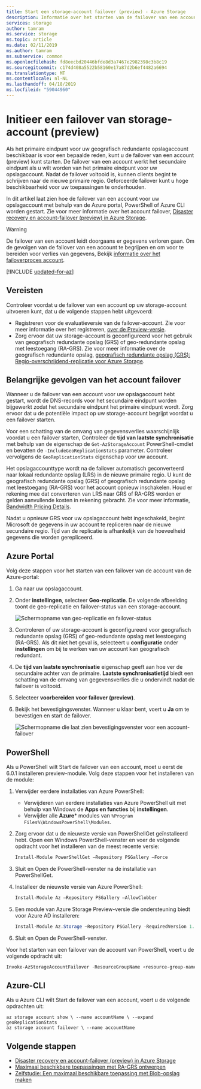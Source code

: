 ```yaml
---
title: Start een storage-account failover (preview) - Azure Storage
description: Informatie over het starten van de failover van een account in het geval dat het primaire eindpunt voor uw opslagaccount niet meer beschikbaar is. De failover werkt de secundaire regio om te worden van de primaire regio voor uw opslagaccount.
services: storage
author: tamram
ms.service: storage
ms.topic: article
ms.date: 02/11/2019
ms.author: tamram
ms.subservice: common
ms.openlocfilehash: fd8eecbd20446bfde8d3a7467e2982398c3b8c19
ms.sourcegitcommit: c174d408a5522b58160e17a87d2b6ef4482a6694
ms.translationtype: MT
ms.contentlocale: nl-NL
ms.lasthandoff: 04/18/2019
ms.locfileid: "59044960"
---
```

# <a name="initiate-a-storage-account-failover-preview"></a>Initieer een failover van storage-account (preview)

Als het primaire eindpunt voor uw geografisch redundante opslagaccount beschikbaar is voor een bepaalde reden, kunt u de failover van een account (preview) kunt starten. De failover van een account werkt het secundaire eindpunt als u wilt worden van het primaire eindpunt voor uw opslagaccount. Nadat de failover voltooid is, kunnen clients begint te schrijven naar de nieuwe primaire regio. Geforceerde failover kunt u hoge beschikbaarheid voor uw toepassingen te onderhouden.

In dit artikel laat zien hoe de failover van een account voor uw opslagaccount met behulp van de Azure portal, PowerShell of Azure CLI worden gestart. Zie voor meer informatie over het account failover, [Disaster recovery en account-failover (preview) in Azure Storage](storage-disaster-recovery-guidance.md).

> [!WARNING]
> De failover van een account leidt doorgaans er gegevens verloren gaan. Om de gevolgen van de failover van een account te begrijpen en om voor te bereiden voor verlies van gegevens, Bekijk [informatie over het failoverproces account](storage-disaster-recovery-guidance.md#understand-the-account-failover-process).

[!INCLUDE [updated-for-az](../../../includes/updated-for-az.md)]

## <a name="prerequisites"></a>Vereisten

Controleer voordat u de failover van een account op uw storage-account uitvoeren kunt, dat u de volgende stappen hebt uitgevoerd:

- Registreren voor de evaluatieversie van de failover-account. Zie voor meer informatie over het registreren, [over de Preview-versie](storage-disaster-recovery-guidance.md#about-the-preview).
- Zorg ervoor dat uw storage-account is geconfigureerd voor het gebruik van geografisch redundante opslag (GRS) of geo-redundante opslag met leestoegang (RA-GRS). Zie voor meer informatie over de geografisch redundante opslag, [geografisch redundante opslag (GRS): Regio-overschrijdend-replicatie voor Azure Storage](storage-redundancy-grs.md). 

## <a name="important-implications-of-account-failover"></a>Belangrijke gevolgen van het account failover

Wanneer u de failover van een account voor uw opslagaccount hebt gestart, wordt de DNS-records voor het secundaire eindpunt worden bijgewerkt zodat het secundaire eindpunt het primaire eindpunt wordt. Zorg ervoor dat u de potentiële impact op uw storage-account begrijpt voordat u een failover starten.

Voor een schatting van de omvang van gegevensverlies waarschijnlijk voordat u een failover starten, Controleer de **tijd van laatste synchronisatie** met behulp van de eigenschap de `Get-AzStorageAccount` PowerShell-cmdlet en bevatten de `-IncludeGeoReplicationStats` parameter. Controleer vervolgens de `GeoReplicationStats` eigenschap voor uw account. 

Het opslagaccounttype wordt na de failover automatisch geconverteerd naar lokaal redundante opslag (LRS) in de nieuwe primaire regio. U kunt de geografisch redundante opslag (GRS) of geografisch redundante opslag met leestoegang (RA-GRS) voor het account opnieuw inschakelen. Houd er rekening mee dat converteren van LRS naar GRS of RA-GRS worden er gelden aanvullende kosten in rekening gebracht. Zie voor meer informatie, [Bandwidth Pricing Details](https://azure.microsoft.com/pricing/details/bandwidth/). 

Nadat u opnieuw GRS voor uw opslagaccount hebt ingeschakeld, begint Microsoft de gegevens in uw account te repliceren naar de nieuwe secundaire regio. Tijd van de replicatie is afhankelijk van de hoeveelheid gegevens die worden gerepliceerd.  

## <a name="azure-portal"></a>Azure Portal

Volg deze stappen voor het starten van een failover van de account van de Azure-portal:

1. Ga naar uw opslagaccount.
2. Onder **instellingen**, selecteer **Geo-replicatie**. De volgende afbeelding toont de geo-replicatie en failover-status van een storage-account.

    ![Schermopname van geo-replicatie en failover-status](media/storage-initiate-account-failover/portal-failover-prepare.png)

3. Controleren of uw storage-account is geconfigureerd voor geografisch redundante opslag (GRS) of geo-redundante opslag met leestoegang (RA-GRS). Als dit niet het geval is, selecteert u **configuratie** onder **instellingen** om bij te werken van uw account kan geografisch redundant. 
4. De **tijd van laatste synchronisatie** eigenschap geeft aan hoe ver de secundaire achter van de primaire. **Laatste synchronisatietijd** biedt een schatting van de omvang van gegevensverlies die u ondervindt nadat de failover is voltooid.
5. Selecteer **voorbereiden voor failover (preview)**. 
6. Bekijk het bevestigingsvenster. Wanneer u klaar bent, voert u **Ja** om te bevestigen en start de failover.

    ![Schermopname die laat zien bevestigingsvenster voor een account-failover](media/storage-initiate-account-failover/portal-failover-confirm.png)

## <a name="powershell"></a>PowerShell

Als u PowerShell wilt Start de failover van een account, moet u eerst de 6.0.1 installeren preview-module. Volg deze stappen voor het installeren van de module:

1. Verwijder eerdere installaties van Azure PowerShell:

    - Verwijderen van eerdere installaties van Azure PowerShell uit met behulp van Windows de **Apps en functies** bij **instellingen**.
    - Verwijder alle **Azure*** modules van `%Program Files%\WindowsPowerShell\Modules`.
    
1. Zorg ervoor dat u de nieuwste versie van PowerShellGet geïnstalleerd hebt. Open een Windows PowerShell-venster en voer de volgende opdracht voor het installeren van de meest recente versie:
 
    ```powershell
    Install-Module PowerShellGet –Repository PSGallery –Force
    ```
1. Sluit en Open de PowerShell-venster na de installatie van PowerShellGet. 

1. Installeer de nieuwste versie van Azure PowerShell:

    ```powershell
    Install-Module Az –Repository PSGallery –AllowClobber
    ```

1. Een module van Azure Storage Preview-versie die ondersteuning biedt voor Azure AD installeren:
   
    ```powershell
    Install-Module Az.Storage –Repository PSGallery -RequiredVersion 1.1.1-preview –AllowPrerelease –AllowClobber –Force 
    ```
1. Sluit en Open de PowerShell-venster.
 

Voor het starten van een failover van de account van PowerShell, voert u de volgende opdracht uit:

```powershell
Invoke-AzStorageAccountFailover -ResourceGroupName <resource-group-name> -Name <account-name> 
```

## <a name="azure-cli"></a>Azure-CLI

Als u Azure CLI wilt Start de failover van een account, voert u de volgende opdrachten uit:

```cli
az storage account show \ --name accountName \ --expand geoReplicationStats
az storage account failover \ --name accountName
```

## <a name="next-steps"></a>Volgende stappen

- [Disaster recovery en account-failover (preview) in Azure Storage](storage-disaster-recovery-guidance.md)
- [Maximaal beschikbare toepassingen met RA-GRS ontwerpen](storage-designing-ha-apps-with-ragrs.md)
- [Zelfstudie: Een maximaal beschikbare toepassing met Blob-opslag maken](../blobs/storage-create-geo-redundant-storage.md) 
